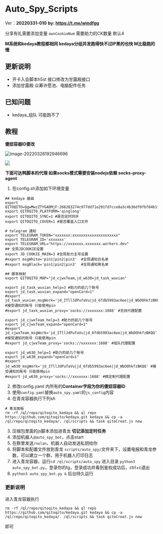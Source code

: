 # Auto_Spy_Scripts
Ver：**20220331-010**
**by: https://t.me/windfgg**

分享有礼需要添加变量 `ownCookieNum` 需要助力的CK数量 默认4

**M系统和kedaya教程都相同 kedaya分组并发跑得快不过IP黑的也快 M比稳跑的慢**

## 更新说明

- 开卡入会脚本h5st 接口修改为甘露殿接口
- 添加甘露殿 众筹许愿池、电脑配件任务

## 已知问题
- kedaya_组队 可能跑不了
## 教程

**傻妞容器ID要改**

![image-20220328192946696](https://pic.rmb.bdstatic.com/bjh/3e4638c0ead038429412991ac716f762.png)

![](https://pic.rmb.bdstatic.com/bjh/24a8ae6d2c6b9f4ccec0b772231b2877.png)

**下面可达鸭脚本的代理 如果socks模式需要安装nodejs依赖 socks-proxy-agent**

1. 在config.sh添加如下环境变量
```shell
## kedaya 基础
export QITOQITO=QgwMwzZTYGADMjF:266283274c977dd71e291fd7cce8a3c4b36df0fbf84b1fce072e7746934165ed:TURINGLAB
export QITOQITO_PLATFORM='qinglong'
export QITOQITO_SYNC=1 #是否定时同步
export QITOQITO_COVER=1 #是否覆盖入口文件

# telegram 通知
export TELEGRAM_TOKEN="xxxxxxx:xxxxxxxxxxxxxxxxxxxxx"
export TELEGRAM_ID='xxxxxxx'
export TELEGRAM_URL="https://xxxxxxx.xxxxxxx.workers.dev"
## 全局JDCOOKIE设置
export JD_COOKIE_MAIN=3 #全局助力主号设置
#export msgWhite='pin1|pin2|pin3'  #全局通知白名单
#export msgBlack='pin1|pin2|pin3'  #全局通知黑名单

## 脚本映射
export QITOQITO_MAP="jd_cjwxTeam,jd_w630=jd_task_wuxian"

export jd_task_wuxian_help=3 #助力的前几个账号
export jd_task_wuxian_expand="openCard=1"
#export jd_task_wuxian_msgWork='jd_ITllJdPufaVu|jd_6fdb5993ac6ee|jd_WbOOhkfzBKQQ' #接受通知的账号 只能使用pin
#export jd_task_wuxian_proxy='socks://xxxxxxx:1688' #无线代理配置

export jd_cjwxTeam_help=3 #助力的前几个账号
export jd_cjwxTeam_expand="openCard=1"
#export jd_cjwxTeam_msgWork='jd_ITllJdPufaVu|jd_6fdb5993ac6ee|jd_WbOOhkfzBKQQ' #接受通知的账号 只能使用pin
#export jd_cjwxTeam_proxy='socks://xxxxxxx:1688' #组队代理配置

export jd_w630_help=3 #助力的前几个账号
export jd_w630_expand="openCard=1"
#export jd_w630_msgWork='jd_ITllJdPufaVu|jd_6fdb5993ac6ee|jd_WbOOhkfzBKQQ' #接受通知的账号 只能使用pin
#export jd_w630_proxy='socks://xxxxxxx:1688' #微定制代理配置
```
2. 修改config.yaml 内所有的**Container字段为你的傻妞容器ID**
2. 使用`config.yaml`替换`auto_spy.yaml`的`js_config`内容
2. 在青龙容器执行下列sh
```shell
# 青龙面板
rm -rf /ql/repo/qitoqito_kedaya && ql repo https://github.com/qitoqito/kedaya.git kedaya && cp -a /ql/repo/qitoqito_kedaya/. /ql/scripts && task qitoCreat.js now
```
3. 压缩包里面的js脚本添加进青龙 **切记添加定时任务**
4. 添加机器人`@auto_spy_bot`，点击start
5. 在群里发送`/nolan`，机器人自动发送私钥给你
6. 将脚本和配置文件放到青龙 `scripts/auto_spy/`文件夹下，设置电报和青龙参数，可以建立一个群，用于机器人打印日志
7. 进入青龙容器，运行`cd /ql/scripts/auto_spy` 进入目录 `python3 auto_spy_bot.py`，登录你的tg，登录成功并看到鉴权成功后，ctrl+c退出
8. `python3 auto_spy_bot.py &` 后台持久运行
### 更新说明
进入青龙容器执行
```shell
rm -rf /ql/repo/qitoqito_kedaya && ql repo https://github.com/qitoqito/kedaya.git kedaya && cp -a /ql/repo/qitoqito_kedaya/. /ql/scripts && task qitoCreat.js now
```
即可

